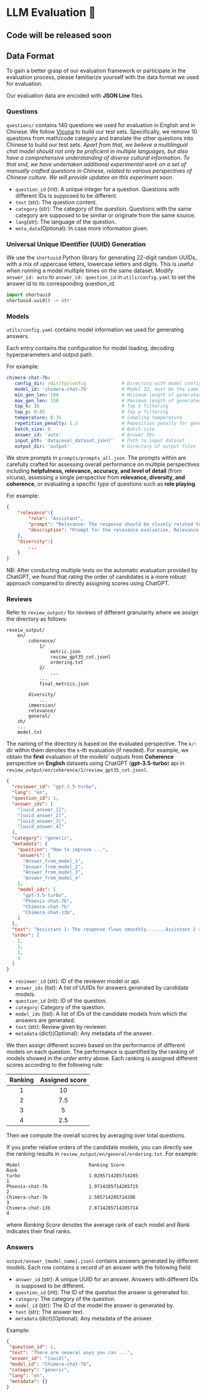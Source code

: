 # LLM Evaluation 🧐

## Code will be released soon

## Data Format
To gain a better grasp of our evaluation framework or participate in the evaluation process, please familiarize yourself with the data format we used for evaluation.

Our evaluation data are encoded with **JSON Line** files.

### Questions

`questions/` contains 140 questions we used for evaluation in English and in Chinese. We follow [Vicuna](https://github.com/lm-sys/FastChat) to build our test sets. Specifically, we remove 10 questions from math/code category and translate the other questions into Chinese to build our test sets. 
_Apart from that, we believe a multilingual chat model should not only be proficient in multiple languages, but also have a comprehensive understanding of diverse cultural information. To that end, we have undertaken additional experimental work on a set of manually crafted questions in Chinese, related to various perspectives of Chinese culture. We will provide updates on this experiment soon._

* `question_id` (int): A unique integer for a question. Questions with different IDs is supposed to be different.
* `text` (str): The question content.
* `category` (str): The category of the question. Questions with the same category are supposed to be similar or originate from the same source.
* `lang`(str): The language of the question.
* `meta_data`(Optional): In case more information given.

### Universal Unique IDentifier (UUID) Generation
We use the `shortuuid` Python library for generating 22-digit random UUIDs, with a mix of uppercase letters, lowercase letters and digits. This is useful when running a model multiple times on the same dataset. Modify `answer_id: auto` to `answer_id: question_id` in `utils/config.yaml` to set the answer id to its corresponding question_id.

```python
import shortuuid
shortuuid.uuid() -> str
```

### Models

`utils/config.yaml` contains model information we used for generating answers.

Each entry contains the configuration for model loading, decoding hyperparameters and output path.

For example:

```yaml
chimera-chat-7b:                             
   config_dir: /dir/to/config             # Directory with model configuration information
   model_id: 'chimera-chat-7b'            # Model ID, must be the same as the key above
   min_gen_len: 100                       # Minimum length of generated texts
   max_gen_len: 150                       # Maximum length of generated texts
   top_k: 30                              # Top k filtering
   top_p: 0.85                            # Top p filtering
   temperature: 0.35                      # Sampling temperature
   repetition_penalty: 1.2                # Repetition penalty for generation
   batch_size: 8                          # Batch size
   answer_id: 'auto'                      # Answer IDs
   input_pth: 'data/eval_dataset.jsonl'   # Path to input dataset
   output_dir: 'output'                   # Directory of output files

```
We store prompts in `prompts/prompts_all.json`. The prompts within are carefully crafted for assessing overall performance on multiple perspectives including **helpfulness, relevance, accuracy, and level of detail** (from vicuna), assessing a single perspective from **relevance, diversity, and coherence**, or evaluating a specific type of questions such as **role playing**.

For example:

```json
{
    "relevance":{
		"role": "Assistant",
		"prompt": "Relevance: The response should be closely related to the question and answer the question accurately with sufficient details without repetition or redundancy. The more relevant they are, the better.\nPlease evaluate the relevance of {num_str} AI assistants in response to the user question displayed above.\nPlease first clarify how each response addresses the question and whether it is accurate respectively.\nThen, provide a comparison on relevance among Assistant 1 - Assistant {num}, and you need to clarify which one is more relevant than or equal to another. Avoid any potential bias and ensuring that the order in which the responses were presented does not affect your judgment.\nIn the last line, order the {num_str} assistants. Please output a single line ordering Assistant 1 - Assistant {num}, where '>' means 'is better than' and '=' means 'is equal to'. The order should be consistent to your comparison. If there is not comparision that one is more relevant, it is assumed they have equivalent relevance ('=').",
		"description": "Prompt for the relevance evaluation. Relevance: address the question closely, accurately, detailedly, without repetition or redundancy."
	},
    "diversity":{
        ...
    }
}
```


NB: After conducting multiple tests on the automatic evaluation provided by ChatGPT, we found that rating the order of candidates is a more robust approach compared to directly assigning scores using ChatGPT.

### Reviews
Refer to `review_output/` for reviews of different granularity where we assign the directory as follows:
```
reveiw_output/
    en/
        coherence/
            1/
                metric.json
                review_gpt35_cot.jsonl
                ordering.txt
            2/
                ...
            ...
            final_metrics.json
           
        diversity/
            ...
        immersion/
        relevance/
        general/
    zh/
    ...
    model.txt
```


The naming of the directory is based on the evaluated perspective. The `k/`-dir within them denotes the `k`-th evaluation (if needed). 
For example, we obtain the **first** evaluation of the models' outputs from **Coherence** perspective on **English** datasets using ChatGPT (**gpt-3.5-turbo**) api in `review_output/en/coherence/1/review_gpt35_cot.jsonl`. 

```json
{
  "reviewer_id": "gpt-3.5-turbo",
  "lang": "en",
  "question_id": 1,
  "answer_ids": [
    "[uuid_answer_1]",
    "[uuid_answer_2]",
    "[uuid_answer_3]",
    "[uuid_answer_4]"
  ],
  "category": "generic",
  "metadata": {
    "question": "How to improve ...",
    "answers": [
      "Answer_from_model_1",
      "Answer_from_model_2",
      "Answer_from_model_3",
      "Answer_from_model_4"
    ],
    "model_ids": [
      "gpt-3.5-turbo",
      "Phoenix-chat-7b",
      "Chimera-chat-7b"
      "Chimera-chat-13b",
    ]
  },
  "text": "Assistant 1: The response flows smoothly.......Assistant 2 > Assistant 1 = Assistant 3 > Assistant 4",
  "order": [
    2,
    1,
    2,
    4
  ]
}
```
* `reviewer_id` (str): ID of the reviewer model or api.
* `answer_ids` (list): A list of UUIDs for answers generated by candidate models.
* `question_id` (int): ID of the question.
* `category`: Category of the question.
* `model_ids` (list): A list of IDs of the candidate models from which the answers are generated.
* `text` (str): Review given by reviewer.
* `metadata` (dict)(Optional): Any metadata of the answer.

We then assign different scores based on the performance of different models on each question. The performance is quantified by the ranking of models showed in the _order_ entry above. Each ranking is assigned different scores according to the following rule:

|Ranking|Assigned score|
|:-:|:-:|
1|10|
2|7.5|
3|5|
4|2.5|

Then we compute the overall scores by averaging over total questions.


If you prefer relative orders of the candidate models, you can directly see the ranking results in `review_output/en/general/ordering.txt`. For example:
```
Model                         Ranking Score                         Rank                          
turbo                         1.0285714285714285                      1                             
Phoenix-chat-7b               1.9714285714285715                      2                             
Chimera-chat-7b               2.585714285714286                       3                             
Chimera-chat-13b              2.8714285714285714                      4  
```
where _Ranking Score_ denotes the average rank of each model and _Rank_ indicates their final ranks.



### Answers

`output/answer_{model_name}.jsonl` contains answers generated by different models. Each row contains a record of an answer with the following field:

* `answer_id` (str): A unique UUID for an answer. Answers with different IDs is supposed to be different.
* `question_id` (int): The ID of the question the answer is generated for.
* `category`: The category of the question.
* `model_id` (str): The ID of the model the answer is generated by.
* `text` (str): The answer text.
* `metadata` (dict)(Optional): Any metadata of the answer.

Example:

```json
{
 "question_id": 1,
 "text": "There are several ways you can ...",
 "answer_id": "[uuid]",
 "model_id": "Chimera-chat-7b",
 "category": "generic",
 "lang": "en",
 "metadata": {}
}
```

